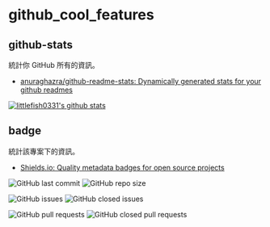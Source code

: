 # github_cool_features

## github-stats

統計你 GitHub 所有的資訊。

- [anuraghazra/github-readme-stats: Dynamically generated stats for your github readmes](https://github.com/anuraghazra/github-readme-stats)

[![littlefish0331's github stats](https://github-readme-stats.vercel.app/api?username=littlefish0331)](https://github.com/anuraghazra/github-readme-stats)

## badge

統計該專案下的資訊。

- [Shields.io: Quality metadata badges for open source projects](https://shields.io/)

![GitHub last commit](https://img.shields.io/github/last-commit/littlefish0331/github_cool_features?color=blue)
![GitHub repo size](https://img.shields.io/github/repo-size/littlefish0331/github_cool_features?color=orange)

![GitHub issues](https://img.shields.io/github/issues/littlefish0331/github_cool_features?color=red)
![GitHub closed issues](https://img.shields.io/github/issues-closed/littlefish0331/github_cool_features)

![GitHub pull requests](https://img.shields.io/github/issues-pr/littlefish0331/github_cool_features?color=red)
![GitHub closed pull requests](https://img.shields.io/github/issues-pr-closed/littlefish0331/github_cool_features)
